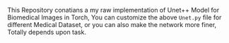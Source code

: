This Repository conatians a my raw implementation of Unet++ Model for Biomedical Images in Torch, You can customize the above ```Unet.py``` file for different Medical Dataset, or you can also make the network more finer, Totally depends upon task.
